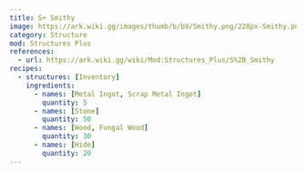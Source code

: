 ```yaml
---
title: S+ Smithy
image: https://ark.wiki.gg/images/thumb/b/b9/Smithy.png/228px-Smithy.png
category: Structure
mod: Structures Plus
references:
  - url: https://ark.wiki.gg/wiki/Mod:Structures_Plus/S%2B_Smithy
recipes: 
  - structures: [Inventory]
    ingredients: 
      - names: [Metal Ingot, Scrap Metal Ingot]
        quantity: 5
      - names: [Stone]
        quantity: 50
      - names: [Wood, Fungal Wood]
        quantity: 30
      - names: [Hide]
        quantity: 20
---
```

